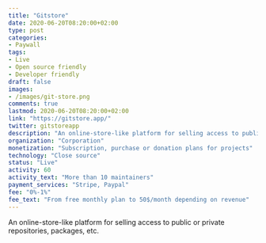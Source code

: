 ```yaml
---
title: "Gitstore"
date: 2020-06-20T08:20:00+02:00
type: post
categories:
- Paywall
tags:
- Live
- Open source friendly
- Developer friendly
draft: false
images:
- /images/git-store.png
comments: true
lastmod: 2020-06-20T08:20:00+02:00
link: "https://gitstore.app/"
twitter: gitstoreapp
description: "An online-store-like platform for selling access to public or private repositories, packages, etc."
organization: "Corporation"
monetization: "Subscription, purchase or donation plans for projects"
technology: "Close source"
status: "Live"
activity: 60
activity_text: "More than 10 maintainers"
payment_services: "Stripe, Paypal"
fee: "0%-1%"
fee_text: "From free monthly plan to 50$/month depending on revenue"
---
```


An online-store-like platform for selling access to public or private repositories, packages, etc.<!--more-->

